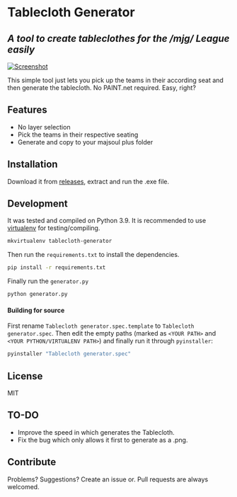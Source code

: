 # Tablecloth Generator
## _A tool to create tableclothes for the /mjg/ League easily_

[![Screenshot](https://raw.githubusercontent.com/vg-mjg/tablecloth-generator/main/screenshot.png)]()

This simple tool just lets you pick up the teams in their according seat and then generate the tablecloth. No PAINT.net required. Easy, right?

## Features
- No layer selection
- Pick the teams in their respective seating
- Generate and copy to your majsoul plus folder

## Installation

Download it from [releases](https://github.com/vg-mjg/tablecloth-generator/releases/), extract and run the .exe file.

## Development

It was tested and compiled on Python 3.9. It is recommended to use [virtualenv](https://virtualenvwrapper.readthedocs.io/en/latest/) for testing/compiling.

```sh
mkvirtualenv tablecloth-generator
```

Then run the `requirements.txt` to install the dependencies.

```sh
pip install -r requirements.txt
```

Finally run the `generator.py`

```sh
python generator.py
```

#### Building for source

First rename `Tablecloth generator.spec.template` to `Tablecloth generator.spec`. Then edit the empty paths (marked as `<YOUR PATH>` and `<YOUR PYTHON/VIRTUALENV PATH>`) and finally run it through `pyinstaller`:

```sh
pyinstaller "Tablecloth generator.spec"
```

## License

MIT

## TO-DO
- Improve the speed in which generates the Tablecloth.
- Fix the bug which only allows it first to generate as a .png.

## Contribute
Problems? Suggestions? Create an issue or. Pull requests are always welcomed.
